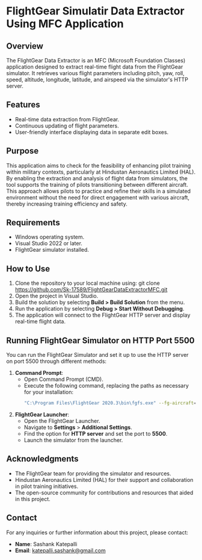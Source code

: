 # FlightGear Simulatir Data Extractor Using MFC Application

## Overview
The FlightGear Data Extractor is an MFC (Microsoft Foundation Classes) application designed to extract real-time flight data from the FlightGear simulator. It retrieves various flight parameters including pitch, yaw, roll, speed, altitude, longitude, latitude, and airspeed via the simulator's HTTP server.

## Features
- Real-time data extraction from FlightGear.
- Continuous updating of flight parameters.
- User-friendly interface displaying data in separate edit boxes.

## Purpose
This application aims to check for the feasibility of enhancing pilot training within military contexts, particularly at Hindustan Aeronautics Limited (HAL). By enabling the extraction and analysis of flight data from simulators, the tool supports the training of pilots transitioning between different aircraft. This approach allows pilots to practice and refine their skills in a simulated environment without the need for direct engagement with various aircraft, thereby increasing training efficiency and safety.

## Requirements
- Windows operating system.
- Visual Studio 2022 or later.
- FlightGear simulator installed.

## How to Use
1. Clone the repository to your local machine using:
git clone https://github.com/Sk-17589/FlightGearDataExtractorMFC.git
2. Open the project in Visual Studio.
3. Build the solution by selecting **Build > Build Solution** from the menu.
4. Run the application by selecting **Debug > Start Without Debugging**.
5. The application will connect to the FlightGear HTTP server and display real-time flight data.

## Running FlightGear Simulator on HTTP Port 5500
You can run the FlightGear Simulator and set it up to use the HTTP server on port 5500 through different methods:
1. **Command Prompt**: 
   - Open Command Prompt (CMD).
   - Execute the following command, replacing the paths as necessary for your installation:
     ```bash
     "C:\Program Files\FlightGear 2020.3\bin\fgfs.exe" --fg-aircraft="C:\Program Files\FlightGear 2020.3\data\Aircraft" --httpd=5500
     ```
2. **FlightGear Launcher**: 
   - Open the FlightGear Launcher.
   - Navigate to **Settings** > **Additional Settings**.
   - Find the option for **HTTP server** and set the port to **5500**.
   - Launch the simulator from the launcher.

## Acknowledgments
- The FlightGear team for providing the simulator and resources.
- Hindustan Aeronautics Limited (HAL) for their support and collaboration in pilot training initiatives.
- The open-source community for contributions and resources that aided in this project.

## Contact
For any inquiries or further information about this project, please contact:
- **Name**: Sashank Katepalli
- **Email**: katepalli.sashank@gmail.com
